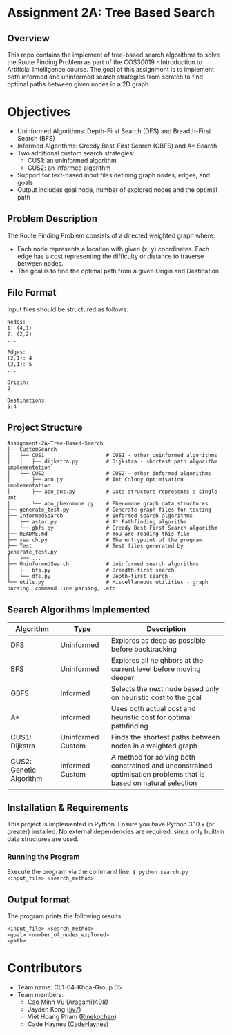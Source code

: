 # Assignment 2A: Tree Based Search

## Overview

This repo contains the implement of tree-based search algorithms to solve the Route Finding Problem as part of the COS30019 - Introduction to Artificial Intelligence course. The goal of this assignment is to implement both informed and uninformed search strategies from scratch to find optimal paths between given nodes in a 2D graph.

# Objectives
- Uninformed Algorithms: Depth-First Search (DFS) and Breadth-First Search (BFS)
- Informed Algorithms: Greedy Best-First Search (GBFS) and A* Search
- Two additional custom search strategies:
    - CUS1: an uninformed algorithm
    - CUS2: an informed algorithm
- Support for text-based input files defining graph nodes, edges, and goals
- Output includes goal node, number of explored nodes and the optimal path

## Problem Description
The Route Finding Problem consists of a directed weighted graph where:
- Each node represents a location with given (x, y) coordinates.
Each edge has a cost representing the difficulty or distance to traverse between nodes.
- The goal is to find the optimal path from a given Origin and Destination

## File Format
Input files should be structured as follows:
```
Nodes:
1: (4,1)
2: (2,2)
...

Edges:
(2,1): 4
(3,1): 5
...

Origin:
2

Destinations:
5;4
```

## Project Structure

```
Assignment-2A-Tree-Based-Search
├── CustomSearch                
│   ├── CUS1                    # CUS1 - other uninformed algorithms 
│   │   ├── dijkstra.py         # Dijkstra - shortest path algorithm implementation
│   └── CUS2                    # CUS2 - other informed algorithms
│       ├── aco.py              # Ant Colony Optimisation implementation
│       ├── aco_ant.py          # Data structure represents a single ant
│       └── aco_pheromone.py    # Pheromone graph data structures
├── generate_test.py            # Generate graph files for testing
├── InformedSearch              # Informed search algorithms
│   ├── astar.py                # A* Pathfinding algorithm
│   └── gbfs.py                 # Greedy Best-First Search algorithm
├── README.md                   # You are reading this file
├── search.py                   # The entrypoint of the program
├── Test                        # Test files generated by generate_test.py
│   ├── ...             
├── UninformedSearch            # Uninformed search algorithms
│   ├── bfs.py                  # Breadth-first search
│   └── dfs.py                  # Depth-first search
└── utils.py                    # Miscellaneous utilities - graph parsing, command line parsing, .etc
```

## Search Algorithms Implemented
| **Algorithm**           | **Type**          | **Description**                                                                                                  |
|-------------------------|-------------------|------------------------------------------------------------------------------------------------------------------|
| DFS                     | Uninformed        | Explores as deep as possible before backtracking                                                                 |
| BFS                     | Uninformed        | Explores all neighbors at the current level before moving deeper                                                 |
| GBFS                    | Informed          | Selects the next node based only on heuristic cost to the goal                                                   |
| A*                      | Informed          | Uses both actual cost and heuristic cost for optimal pathfinding                                                 |
| CUS1: Dijkstra          | Uninformed Custom | Finds the shortest paths between nodes in a weighted graph                                                       |
| CUS2: Genetic Algorithm | Informed Custom   | A method for solving both constrained and unconstrained optimisation problems that is based on natural selection |

## Installation & Requirements
This project is implemented in Python. Ensure you have Python 3.10.x (or greater) installed. No external dependencies are required, since only built-in data structures are used.
### Running the Program
Execute the program via the command line:
```$ python search.py <input_file> <search_method>```

## Output format
The program prints the following results:
```
<input_file> <search_method>
<goal> <number_of_nodes_explored>
<path>
```

# Contributors
- Team name: CL1-04-Khoa-Group 05
- Team members:
    - Cao Minh Vu ([Aragami1408](https://github.com/Aragami1408))
    - Jayden Kong ([jjv7](https://github.com/jjv7))
    - Viet Hoang Pham ([Rinekochan](https://github.com/Rinekochan))
    - Cade Haynes ([CadeHaynes](https://github.com/CadeHaynes))
